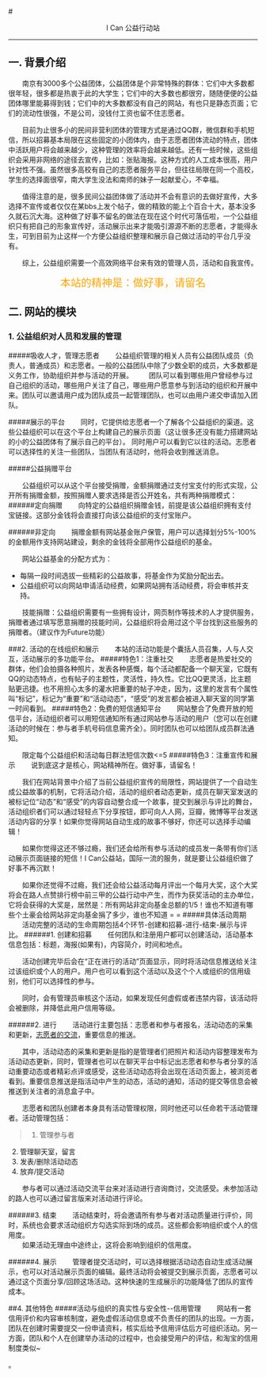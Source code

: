 #<center>I Can 公益行动站</center>

****************************

## 一. 背景介绍

&emsp;&emsp;南京有3000多个公益团体，公益团体是个非常特殊的群体：它们中大多数都很年轻，很多都是热衷于此的大学生；它们中的大多数也都很穷，随随便便的公益团体哪里能募得到钱；它们中的大多数都没有自己的网站，有也只是静态页面；它们的流动性很强，不是公司，没钱付工资也留不住志愿者。

&emsp;&emsp;目前为止很多小的民间非营利团体的管理方式是通过QQ群，微信群和手机短信，所以招募基本局限在这些固定的小团体内，由于志愿者团体流动的特点，团体中活跃用户将会越来越少，这种管理的效率将会越来越低。还有一些时候，这些组织会采用非网络的途径去宣传，比如：张贴海报。这种方式的人工成本很高，用户针对性不强。虽然很多高校有自己的志愿者服务平台，但往往局限在同一个高校，学生的选择面很窄，南大学生没法和南师的妹子一起献爱心，不幸福。

&emsp;&emsp;值得注意的是，很多民间公益团体做了活动并不会有意识的去做好宣传，大多选择不宣传或者仅仅在某bbs上发个帖子，做的精致的能上个百合十大，基本没多久就石沉大海。这种做了好事不留名的做法在现在这个时代可落伍啦，一个公益组织只有把自己的形象宣传好，活动展示出来才能吸引源源不断的志愿者，才能得永生，可到目前为止这样一个方便公益组织整理和展示自己做过活动的平台几乎没有。

&emsp;&emsp;综上，公益组织需要一个高效网络平台来有效的管理人员，活动和自我宣传。

<center style='color:orange;font-size:1.5em;'>本站的精神是：做好事，请留名</center>

## 二. 网站的模块
### 1. 公益组织对人员和发展的管理
#####吸收人才，管理志愿者
&emsp;&emsp;公益组织管理的相关人员有公益团队成员（负责人，普通成员）和志愿者。一般的公益团队中除了少数全职的成员，大多数都是义务工作，协助组织并参与活动的开展。
&emsp;&emsp;团队可以看到哪些用户曾经参与过自己组织的活动，哪些用户关注了自己，哪些用户愿意参与到活动的组织和开展中来。团队可以邀请用户成为团队成员一起管理团队，也可以由用户递交申请加入团队。

#####展示的平台
&emsp;&emsp;同时，它提供给志愿者一个了解各个公益组织的渠道。这些公益组织可以在这个平台上构建自己的展示页面（这让很多还没有能力搭建网站的小的公益团体有了展示自己的平台）。
同时用户可以看到它以往的活动。志愿者可以选择性的关注一些团队，当团队有活动时，他将会收到推送消息。


#####公益捐赠平台

&emsp;&emsp;公益组织可以从这个平台接受捐赠，金额捐赠通过支付宝支付的形式实现，公开所有捐赠金额，按照捐赠人要求选择是否公开姓名，共有两种捐赠模式：
######定向捐赠
&emsp;&emsp;向特定的公益组织捐赠金钱，前提是该公益组织拥有支付宝链接。这部分金钱将会直接打向该公益组织的支付宝账户。

######非定向
&emsp;&emsp;捐赠金额有网站基金账户保管，用户可以选择划分5%-100%的金额用作支持网站建设，剩余的金钱将全部用作公益组织的基金。

&emsp;&emsp;网站公益基金的分配方式为：
* 每隔一段时间选拔一些精彩的公益故事，将基金作为奖励分配出去。
* 公益组织可以向网站申请活动经费，如果网站拥有活动经费，将会审核并支持。

&emsp;&emsp;技能捐赠：公益组织需要有一些拥有设计，网页制作等技术的人才提供服务，捐赠者通过填写愿意捐赠的技能时间，公益组织将会用过这个平台找到这些服务的捐赠者。（建议作为Future功能）



###2. 活动的在线组织和展示
&emsp;&emsp;本站的活动功能是个囊括人员召集，人与人交互，活动展示的多功能平台。
#####特色1：注重社交
&emsp;&emsp;志愿者是热爱社交的群体，他们会拍摄各种照片，发表各种感慨，每个活动都配备一个聊天室，它既有QQ的动态特点，也有帖子的主题性，灵活性，持久性。它比QQ更灵活，比主题贴更迅捷。也不用担心太多的灌水把重要的帖子冲走，因为，这里的发言有个属性叫“标记”，标记为“重要”和“活动动态”，“感受”的发言都会被进入聊天室的同学第一时间看到。
#####特色2：免费的短信通知平台
&emsp;&emsp;网站整合了免费开放的短信平台，活动组织者可以用短信通知所有通过网站参与活动的用户（您可以在创建活动的时候在：参与者手机号码信息需齐全）。同时团队也可以给团队成员群法通知。

&emsp;&emsp;限定每个公益组织和活动每日群法短信次数<=5
#####特色3：注重宣传和展示
&emsp;&emsp;说到底这才是核心，网站精神所在。做好事，请留名！

&emsp;&emsp;我们在网站背景中介绍了当前公益组织宣传的局限性，网站提供了一个自动生成公益故事的机制，它将活动介绍，活动的组织者动态更新，成员在聊天室发送的被标记位“动态”和“感受”的内容自动整合成一个故事，提交到展示与评比的舞台，活动组织者们可以通过轻轻点下分享按钮，即可向人人网，豆瓣，微博等平台发送活动内容的分享！如果你觉得网站自动生成的故事不够好，你还可以选择手动编辑！

&emsp;&emsp;如果你觉得这还不够过瘾，我们还会给所有参与活动的成员发一条带有你们活动展示页面链接的短信！I Can公益站，国际一流的服务，就是要让公益组织做了好事不再沉默！

&emsp;&emsp;如果你还觉得不过瘾，我们还会给公益活动每月评出一个每月大奖，这个大奖将会在路人点赞排行榜中前三甲的公益行动中产生，而作为获奖活动的主办单位，它将会获得的大奖是，居然是：所有网站非定向基金总额的1/5！谁也不知道有哪些个土豪会给网站非定向基金捐了多少，谁也不知道 = =
#####具体活动周期
&emsp;&emsp;活动完整的活动的生命周期包括4个环节-创建和招募-进行-结束-展示与评比。
######1. 创建和招募
&emsp;&emsp;任何团队和注册用户都可以创建活动，活动基本信息包括：标题，海报(如果有)，内容简介，时间和地点。

&emsp;&emsp;活动创建完毕后会在“正在进行的活动”页面显示，同时将活动信息推送给关注过该组织或个人的用户。用户也可以看到这个活动以及这个个人或组织的信用级别，他们可以选择性的参与。

&emsp;&emsp;同时，会有管理员审核这个活动，如果发现任何虚假或者违禁内容，该活动将会被删除，并降低此用户信用等级。

######2. 进行
&emsp;&emsp;活动进行主要包括：志愿者和参与者报名，活动动态的采集和更新，[志愿者的交流](#jump1)，重要信息的推送。

&emsp;&emsp;其中，活动动态的采集和更新是指的是管理者们把照片和活动内容整理发布为活动动态更新，同时，管理者也可以在聊天平台中标记出志愿者和参与者分享的活动重要动态或者精彩点评或感受，这些活动动态将会出现在活动页面上，被浏览者看到。重要信息推送是指活动中产生的动态，活动的通知，活动的提交等信息会被推送到关注者的消息盒子中。

&emsp;&emsp;志愿者和团队创建者本身具有活动管理权限，同时他还可以任命若干活动管理者。活动管理包括：
> 1. 管理参与者<br>
2. 管理聊天室，留言<br>
3. 发表/删除活动动态<br>
4. 放弃/提交活动

&emsp;&emsp;参与者可以通过活动交流平台来对活动进行咨询商讨，交流感受。未参加活动的路人也可以通过留言版来对活动进行评论。

######3. 结束
&emsp;&emsp;活动结束时，将会邀请所有参与者对活动质量进行评价，同时，系统也会要求活动组织方勾选实际到场的成员。这些都会影响组织或个人的信用度。
<br>&emsp;&emsp;如果活动无理由中途终止，这将会影响到组织的信用度。

######4. 展示
&emsp;&emsp;管理者提交活动时，可以选择根据活动动态自动生成活动展示，也可以对活动展示页面的编辑。最终活动将会被提交到展示页面，志愿者可以通过这个页面分享/回顾这场活动。这种快速的生成展示的功能降低了团队的宣传成本。

##4. 其他特色
#####活动与组织的真实性与安全性--信用管理
&emsp;&emsp;网站有一套信用评价和内容审核制度，避免虚假活动信息或不负责任的团队的出现。一方面，团队在创建时需要提交一份申请资料，核实后给予信用评估后方可组织活动。另一方面，团队和个人在创建举办活动的过程中，也会接受用户的评估，和淘宝的信用制度类似~




。
